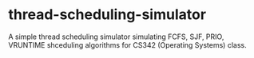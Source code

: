 # thread-scheduling-simulator
A simple thread scheduling simulator simulating FCFS, SJF, PRIO, VRUNTIME shceduling algorithms for CS342 (Operating Systems) class.   